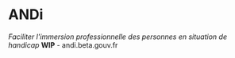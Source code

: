 # ANDi
_Faciliter l'immersion professionnelle des personnes en situation de handicap_
**WIP** - andi.beta.gouv.fr
